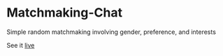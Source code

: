# Matchmaking-Chat
Simple random matchmaking involving gender, preference, and interests

See it [live](http://matchmaking-chat-git-matchmaking-chat.apps.us-west-2.starter.openshift-online.com/)

